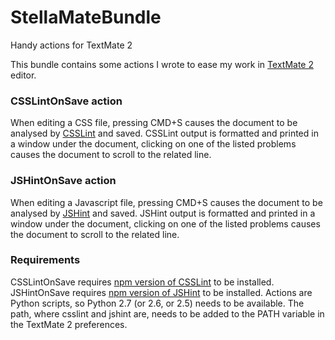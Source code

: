 StellaMateBundle
==================

Handy actions for TextMate 2

This bundle contains some actions I wrote to ease my work in [TextMate 2](https://github.com/textmate/textmate) editor.

### CSSLintOnSave action
When editing a CSS file, pressing CMD+S causes the document to be analysed by [CSSLint](http://csslint.net/) and saved.
CSSLint output is formatted and printed in a window under the document, clicking on one of the listed problems causes the document to scroll to the related line.

### JSHintOnSave action
When editing a Javascript file, pressing CMD+S causes the document to be analysed by [JSHint](http://jshint.com/) and saved.
JSHint output is formatted and printed in a window under the document, clicking on one of the listed problems causes the document to scroll to the related line.

### Requirements
CSSLintOnSave requires [npm version of CSSLint](https://github.com/CSSLint/csslint/wiki/Command-line-interface) to be installed.
JSHintOnSave requires [npm version of JSHint](http://jshint.com/install/) to be installed.
Actions are Python scripts, so Python 2.7 (or 2.6, or 2.5) needs to be available.
The path, where csslint and jshint are, needs to be added to the PATH variable in the TextMate 2 preferences.
